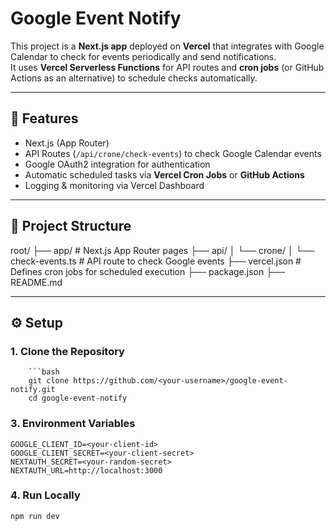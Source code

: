 # Google Event Notify

This project is a **Next.js app** deployed on **Vercel** that integrates with Google Calendar to check for events periodically and send notifications.  
It uses **Vercel Serverless Functions** for API routes and **cron jobs** (or GitHub Actions as an alternative) to schedule checks automatically.

---

## 🚀 Features
- Next.js (App Router)
- API Routes (`/api/crone/check-events`) to check Google Calendar events
- Google OAuth2 integration for authentication
- Automatic scheduled tasks via **Vercel Cron Jobs** or **GitHub Actions**
- Logging & monitoring via Vercel Dashboard

---

## 📂 Project Structure

root/
├── app/ # Next.js App Router pages
├── api/
│ └── crone/
│ └── check-events.ts # API route to check Google events
├── vercel.json # Defines cron jobs for scheduled execution
├── package.json
├── README.md


---

## ⚙️ Setup

### 1. Clone the Repository
        ```bash
        git clone https://github.com/<your-username>/google-event-notify.git
        cd google-event-notify


### 3. Environment Variables

    GOOGLE_CLIENT_ID=<your-client-id>
    GOOGLE_CLIENT_SECRET=<your-client-secret>
    NEXTAUTH_SECRET=<your-random-secret>
    NEXTAUTH_URL=http://localhost:3000

### 4. Run Locally

    npm run dev

